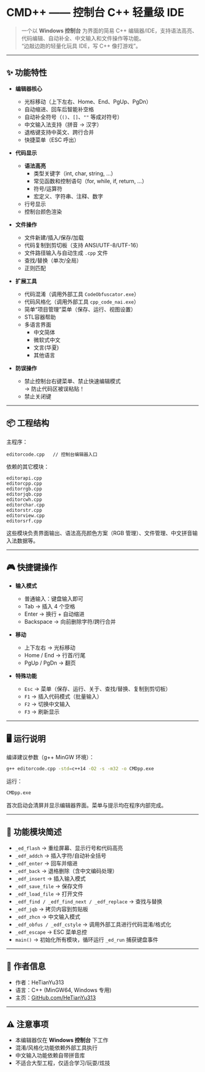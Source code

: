 # CMD++ —— 控制台 C++ 轻量级 IDE

> 一个以 **Windows 控制台** 为界面的简易 C++ 编辑器/IDE，支持语法高亮、代码编辑、自动补全、中文输入和文件操作等功能。  
> “边敲边跑的轻量化玩具 IDE，写 C++ 像打游戏”。

---

## ✨ 功能特性

- **编辑器核心**
  - 光标移动（上下左右、Home、End、PgUp、PgDn）
  - 自动缩进、回车后智能补空格
  - 自动补全符号（`()`、`[]`、`""` 等成对符号）
  - 中文输入法支持（拼音 → 汉字）
  - 退格键支持中英文、跨行合并
  - 快捷菜单（ESC 呼出）

- **代码显示**
  - **语法高亮**
    - 类型关键字（int, char, string, …）
    - 常见函数和控制语句（for, while, if, return, …）
    - 符号/运算符
    - 宏定义、字符串、注释、数字
  - 行号显示
  - 控制台颜色渲染

- **文件操作**
  - 文件新建/插入/保存/加载
  - 代码复制到剪切板（支持 ANSI/UTF-8/UTF-16）
  - 文件路径输入与自动生成 `.cpp` 文件
  - 查找/替换（单次/全局）
  - 正则匹配

- **扩展工具**
  - 代码混淆（调用外部工具 `CodeObfuscator.exe`）
  - 代码风格化（调用外部工具 `cpp_code_nai.exe`）
  - 简单“项目管理”菜单（保存、运行、视图设置）
  - STL容器帮助
  - 多语言界面
    - 中文简体
    - 微软式中文
    - 文言(华夏)
    - 其他语言

- **防误操作**
  - 禁止控制台右键菜单、禁止快速编辑模式  
    → 防止代码区被误粘贴！
  - 禁止关闭键

---

## 📦 工程结构

主程序：  
```
editorcode.cpp   // 控制台编辑器入口
```

依赖的其它模块：  
```
editorapi.cpp
editorcpp.cpp
editorrgb.cpp
editorjqb.cpp
editorcwh.cpp
editorchar.cpp
editorstr.cpp
editorview.cpp
editorsrf.cpp
```

这些模块负责界面输出、语法高亮颜色方案（RGB 管理）、文件管理、中文拼音输入法数据等。

---

## 🎮 快捷键操作

- **输入模式**
  - 普通输入：键盘输入即可
  - Tab → 插入 4 个空格
  - Enter → 换行 + 自动缩进
  - Backspace → 向前删除字符/跨行合并

- **移动**
  - 上下左右 → 光标移动
  - Home / End → 行首/行尾
  - PgUp / PgDn → 翻页

- **特殊功能**
  - `Esc` → 菜单（保存、运行、关于、查找/替换、复制到剪切板）
  - `F1` → 插入代码模式（批量输入）
  - `F2` → 切换中文输入
  - `F3` → 刷新显示

---

## 🖥️ 运行说明

编译建议参数（g++ MinGW 环境）：  
```bash
g++ editorcode.cpp -std=c++14 -O2 -s -m32 -o CMDpp.exe
```

运行：  
```bash
CMDpp.exe
```

首次启动会清屏并显示编辑器界面。菜单与提示均在程序内部完成。  

---

## 📑 功能模块简述

- `_ed_flash` → 重绘屏幕、显示行号和代码高亮
- `_edf_addch` → 插入字符/自动补全括号
- `_edf_enter` → 回车并缩进
- `_edf_back` → 退格删除（含中文编码处理）
- `_edf_insert` → 插入输入模式
- `_edf_save_file` → 保存文件
- `_edf_load_file` → 打开文件
- `_edf_find / _edf_find_next / _edf_replace` → 查找与替换
- `_edf_jqb` → 拷贝内容到剪贴板
- `_edf_zhcn` → 中文输入模式
- `_edf_obfus / _edf_cstyle` → 调用外部工具进行代码混淆/格式化
- `_edf_escape` → ESC 菜单总控
- `main()` → 初始化所有模块，循环运行 `_ed_run` 捕获键盘事件

---

## 🙋 作者信息

- 作者：HeTianYu313  
- 语言：C++ (MinGW64, Windows 专用)  
- 主页：[GitHub.com/HeTianYu313](https://github.com/HeTianYu313)

---

## ⚠️ 注意事项

- 本编辑器仅在 **Windows 控制台** 下工作  
- 混淆/风格化功能依赖外部工具执行  
- 中文输入功能依赖自带拼音库  
- 不适合大型工程，仅适合学习/玩耍/炫技  
